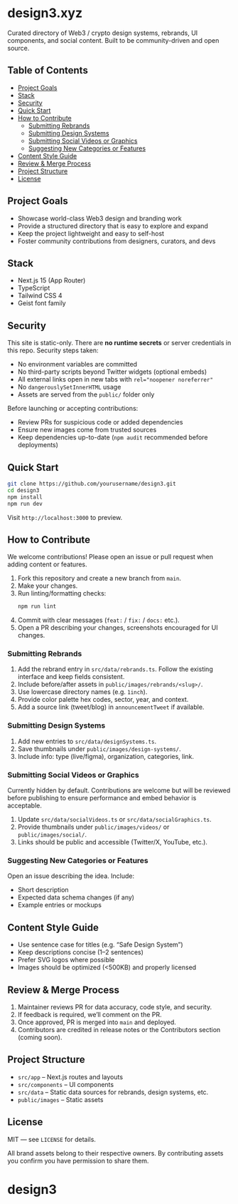 # design3.xyz

Curated directory of Web3 / crypto design systems, rebrands, UI components, and social content. Built to be community-driven and open source.

## Table of Contents

- [Project Goals](#project-goals)
- [Stack](#stack)
- [Security](#security)
- [Quick Start](#quick-start)
- [How to Contribute](#how-to-contribute)
  - [Submitting Rebrands](#submitting-rebrands)
  - [Submitting Design Systems](#submitting-design-systems)
  - [Submitting Social Videos or Graphics](#submitting-social-videos-or-graphics)
  - [Suggesting New Categories or Features](#suggesting-new-categories-or-features)
- [Content Style Guide](#content-style-guide)
- [Review & Merge Process](#review--merge-process)
- [Project Structure](#project-structure)
- [License](#license)

## Project Goals

- Showcase world-class Web3 design and branding work
- Provide a structured directory that is easy to explore and expand
- Keep the project lightweight and easy to self-host
- Foster community contributions from designers, curators, and devs

## Stack

- Next.js 15 (App Router)
- TypeScript
- Tailwind CSS 4
- Geist font family

## Security

This site is static-only. There are **no runtime secrets** or server credentials in this repo. Security steps taken:

- No environment variables are committed
- No third-party scripts beyond Twitter widgets (optional embeds)
- All external links open in new tabs with `rel="noopener noreferrer"`
- No `dangerouslySetInnerHTML` usage
- Assets are served from the `public/` folder only

Before launching or accepting contributions:

- Review PRs for suspicious code or added dependencies
- Ensure new images come from trusted sources
- Keep dependencies up-to-date (`npm audit` recommended before deployments)

## Quick Start

```bash
git clone https://github.com/yourusername/design3.git
cd design3
npm install
npm run dev
```

Visit `http://localhost:3000` to preview.

## How to Contribute

We welcome contributions! Please open an issue or pull request when adding content or features.

1. Fork this repository and create a new branch from `main`.
2. Make your changes.
3. Run linting/formatting checks:
   ```bash
   npm run lint
   ```
4. Commit with clear messages (`feat:` / `fix:` / `docs:` etc.).
5. Open a PR describing your changes, screenshots encouraged for UI changes.

### Submitting Rebrands

1. Add the rebrand entry in `src/data/rebrands.ts`. Follow the existing interface and keep fields consistent.
2. Include before/after assets in `public/images/rebrands/<slug>/`.
3. Use lowercase directory names (e.g. `1inch`).
4. Provide color palette hex codes, sector, year, and context.
5. Add a source link (tweet/blog) in `announcementTweet` if available.

### Submitting Design Systems

1. Add new entries to `src/data/designSystems.ts`.
2. Save thumbnails under `public/images/design-systems/`.
3. Include info: type (live/figma), organization, categories, link.

### Submitting Social Videos or Graphics

Currently hidden by default. Contributions are welcome but will be reviewed before publishing to ensure performance and embed behavior is acceptable.

1. Update `src/data/socialVideos.ts` or `src/data/socialGraphics.ts`.
2. Provide thumbnails under `public/images/videos/` or `public/images/social/`.
3. Links should be public and accessible (Twitter/X, YouTube, etc.).

### Suggesting New Categories or Features

Open an issue describing the idea. Include:

- Short description
- Expected data schema changes (if any)
- Example entries or mockups

## Content Style Guide

- Use sentence case for titles (e.g. “Safe Design System”)
- Keep descriptions concise (1–2 sentences)
- Prefer SVG logos where possible
- Images should be optimized (<500KB) and properly licensed

## Review & Merge Process

1. Maintainer reviews PR for data accuracy, code style, and security.
2. If feedback is required, we’ll comment on the PR.
3. Once approved, PR is merged into `main` and deployed.
4. Contributors are credited in release notes or the Contributors section (coming soon).

## Project Structure

- `src/app` – Next.js routes and layouts
- `src/components` – UI components
- `src/data` – Static data sources for rebrands, design systems, etc.
- `public/images` – Static assets

## License

MIT — see `LICENSE` for details.

All brand assets belong to their respective owners. By contributing assets you confirm you have permission to share them.
# design3
